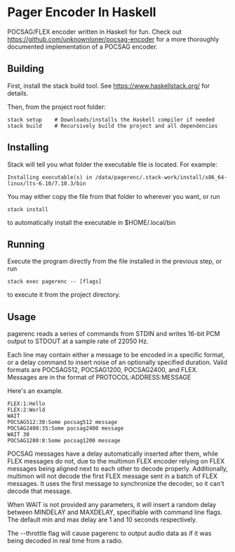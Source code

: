 # Pager Encoder In Haskell

POCSAG/FLEX encoder written in Haskell for fun. Check out
https://github.com/unknownloner/pocsag-encoder for a more thoroughly documented
implementation of a POCSAG encoder.

## Building

First, install the stack build tool. See https://www.haskellstack.org/ for
details.

Then, from the project root folder:

    stack setup    # Downloads/installs the Haskell compiler if needed
    stack build    # Recursively build the project and all dependencies


## Installing

Stack will tell you what folder the executable file is located. For example:

    Installing executable(s) in /data/pagerenc/.stack-work/install/x86_64-linux/lts-6.10/7.10.3/bin

You may either copy the file from that folder to wherever you want, or run

    stack install

to automatically install the executable in $HOME/.local/bin    

## Running

Execute the program directly from the file installed in the previous step, or run

    stack exec pagerenc -- [flags]

to execute it from the project directory.

## Usage

pagerenc reads a series of commands from STDIN and writes 16-bit PCM output to
STDOUT at a sample rate of 22050 Hz.

Each line may contain either a message to be encoded in a specific format, or
a delay command to insert noise of an optionally specified duration. Valid
formats are POCSAG512, POCSAG1200, POCSAG2400, and FLEX. Messages are in the
format of PROTOCOL:ADDRESS:MESSAGE

Here's an example.

    FLEX:1:Hello
    FLEX:2:World
    WAIT
    POCSAG512:30:Some pocsag512 message
    POCSAG2400:35:Some pocsag2400 message
    WAIT 30
    POCSAG1200:8:Some pocsag1200 message

POCSAG messages have a delay automatically inserted after them, while FLEX
messages do not, due to the multimon FLEX encoder relying on FLEX messages
being aligned next to each other to decode properly. Additionally, multimon will
not decode the first FLEX message sent in a batch of FLEX messages. It uses the
first message to synchronize the decoder, so it can't decode that message.

When WAIT is not provided any parameters, it will insert a random delay between
MINDELAY and MAXDELAY, specifiable with command line flags. The default min and
max delay are 1 and 10 seconds respectively.

The --throttle flag will cause pagerenc to output audio data as if it was being
decoded in real time from a radio.
